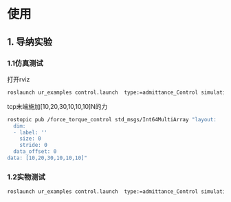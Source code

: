 # 使用
## 1. 导纳实验

### 1.1**仿真测试**
打开rviz
```bash
roslaunch ur_examples control.launch  type:=admittance_Control simulation:=false
```
tcp末端施加[10,20,30,10,10,10]N的力
```bash
rostopic pub /force_torque_control std_msgs/Int64MultiArray "layout:
  dim:
  - label: ''
    size: 0
    stride: 0
  data_offset: 0
data: [10,20,30,10,10,10]"
```


### 1.2**实物测试**
```bash
roslaunch ur_examples control.launch  type:=admittance_Control simulation:=true
```
